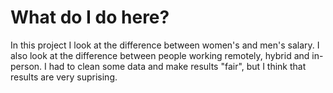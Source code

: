 # What do I do here?

In this project I look at the difference between women's and men's salary. I also look at the difference between people working remotely, hybrid and in-person. I had to clean some data and make results "fair", but I think that results are very suprising.
